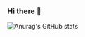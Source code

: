 ### Hi there 👋

![Anurag's GitHub stats](https://github-readme-stats.vercel.app/api?username=cemkagank&show_icons=true&theme=radical)
